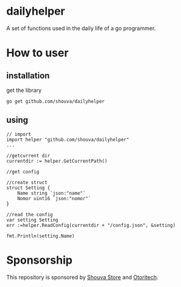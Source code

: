 # dailyhelper
A set of functions used in the daily life of a go programmer.

# How to user
## installation
get the library
```
go get github.com/shouva/dailyhelper
```
## using
```
// import
import helper "github.com/shouva/dailyhelper"
...

//getcurrent dir
currentdir := helper.GetCurrentPath()

//get config

//create struct
struct Setting {
    Name string `json:"name"`
    Nomor uint16 `json:"nomor"`
}

//read the config
var setting Setting
err :=helper.ReadConfig(currentdir + "/config.json", &setting)

fmt.Println(setting.Name)

```

# Sponsorship

This repository is sponsored by [Shouva Store](https://shouva.com) and [Otoritech](https://otoritech.com).